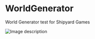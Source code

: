 # WorldGenerator
World Generator test for Shipyard Games

![Image description](http://www.mirkoson.net/Apps/WorldGenerator.png)
